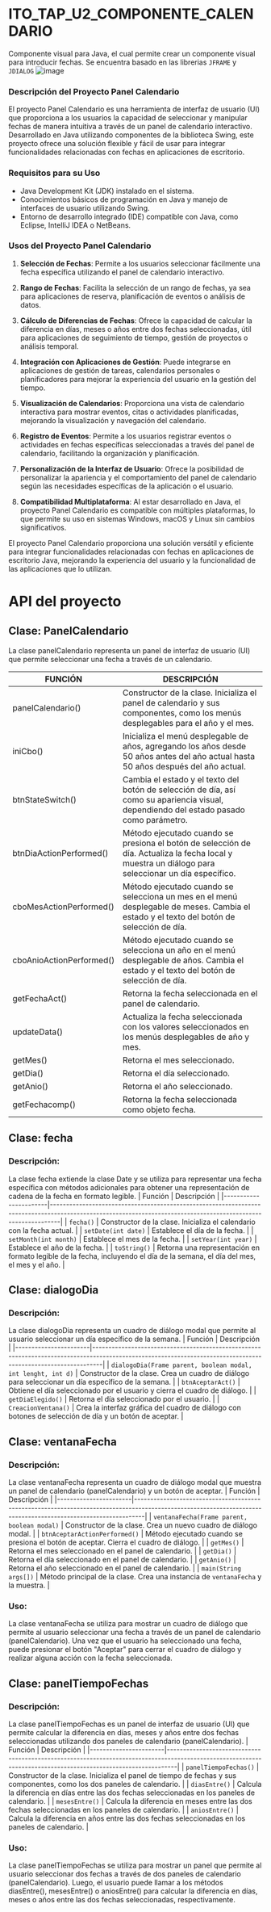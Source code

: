 # ITO_TAP_U2_COMPONENTE_CALENDARIO
Componente visual para Java, el cual permite crear un componente visual para introducir fechas. Se encuentra basado en las librerias `JFRAME` y `JDIALOG`
![image](https://github.com/DiCZDC/ITO_TAP_U2_COMPONENTE_CALENDARIO/assets/168324082/72f49cf5-8c51-48bd-b819-bc5109000f9e)

### Descripción del Proyecto Panel Calendario

El proyecto Panel Calendario es una herramienta de interfaz de usuario (UI) que proporciona a los usuarios la capacidad de seleccionar y manipular fechas de manera intuitiva a través de un panel de calendario interactivo. Desarrollado en Java utilizando componentes de la biblioteca Swing, este proyecto ofrece una solución flexible y fácil de usar para integrar funcionalidades relacionadas con fechas en aplicaciones de escritorio.

### Requisitos para su Uso

- Java Development Kit (JDK) instalado en el sistema.
- Conocimientos básicos de programación en Java y manejo de interfaces de usuario utilizando Swing.
- Entorno de desarrollo integrado (IDE) compatible con Java, como Eclipse, IntelliJ IDEA o NetBeans.

### Usos del Proyecto Panel Calendario

1. **Selección de Fechas**: Permite a los usuarios seleccionar fácilmente una fecha específica utilizando el panel de calendario interactivo.
   
2. **Rango de Fechas**: Facilita la selección de un rango de fechas, ya sea para aplicaciones de reserva, planificación de eventos o análisis de datos.

3. **Cálculo de Diferencias de Fechas**: Ofrece la capacidad de calcular la diferencia en días, meses o años entre dos fechas seleccionadas, útil para aplicaciones de seguimiento de tiempo, gestión de proyectos o análisis temporal.

4. **Integración con Aplicaciones de Gestión**: Puede integrarse en aplicaciones de gestión de tareas, calendarios personales o planificadores para mejorar la experiencia del usuario en la gestión del tiempo.

5. **Visualización de Calendarios**: Proporciona una vista de calendario interactiva para mostrar eventos, citas o actividades planificadas, mejorando la visualización y navegación del calendario.

6. **Registro de Eventos**: Permite a los usuarios registrar eventos o actividades en fechas específicas seleccionadas a través del panel de calendario, facilitando la organización y planificación.

7. **Personalización de la Interfaz de Usuario**: Ofrece la posibilidad de personalizar la apariencia y el comportamiento del panel de calendario según las necesidades específicas de la aplicación o el usuario.

8. **Compatibilidad Multiplataforma**: Al estar desarrollado en Java, el proyecto Panel Calendario es compatible con múltiples plataformas, lo que permite su uso en sistemas Windows, macOS y Linux sin cambios significativos.

El proyecto Panel Calendario proporciona una solución versátil y eficiente para integrar funcionalidades relacionadas con fechas en aplicaciones de escritorio Java, mejorando la experiencia del usuario y la funcionalidad de las aplicaciones que lo utilizan.


# API del proyecto

## Clase: PanelCalendario

La clase panelCalendario representa un panel de interfaz de usuario (UI) que permite seleccionar una fecha a través de un calendario.

| FUNCIÓN | DESCRIPCIÓN |
| --- | --- |
| panelCalendario() | Constructor de la clase. Inicializa el panel de calendario y sus componentes, como los menús desplegables para el año y el mes. |
| iniCbo() | Inicializa el menú desplegable de años, agregando los años desde 50 años antes del año actual hasta 50 años después del año actual. |
| btnStateSwitch() | Cambia el estado y el texto del botón de selección de día, así como su apariencia visual, dependiendo del estado pasado como parámetro. |
| btnDiaActionPerformed() | Método ejecutado cuando se presiona el botón de selección de día. Actualiza la fecha local y muestra un diálogo para seleccionar un día específico. |
| cboMesActionPerformed() | Método ejecutado cuando se selecciona un mes en el menú desplegable de meses. Cambia el estado y el texto del botón de selección de día. |
| cboAnioActionPerformed() | Método ejecutado cuando se selecciona un año en el menú desplegable de años. Cambia el estado y el texto del botón de selección de día. |
| getFechaAct() | Retorna la fecha seleccionada en el panel de calendario. |
| updateData() | Actualiza la fecha seleccionada con los valores seleccionados en los menús desplegables de año y mes. |
| getMes() | Retorna el mes seleccionado. |
| getDia() | Retorna el día seleccionado. |
| getAnio() | Retorna el año seleccionado. |
| getFechacomp() | Retorna la fecha seleccionada como objeto fecha. |


## Clase: fecha  
### Descripción:  
La clase fecha extiende la clase Date y se utiliza para representar una fecha específica con métodos adicionales para obtener una representación de cadena de la fecha en formato legible.
| Función               | Descripción                                                                                                                                                   |
|-----------------------|---------------------------------------------------------------------------------------------------------------------------------------------------------------|
| `fecha()`             | Constructor de la clase. Inicializa el calendario con la fecha actual.                                                                                         |
| `setDate(int date)`   | Establece el día de la fecha.                                                                                                                                 |
| `setMonth(int month)` | Establece el mes de la fecha.                                                                                                                                 |
| `setYear(int year)`   | Establece el año de la fecha.                                                                                                                                 |
| `toString()`          | Retorna una representación en formato legible de la fecha, incluyendo el día de la semana, el día del mes, el mes y el año.                                  |



## Clase: dialogoDia  
### Descripción:  
La clase dialogoDia representa un cuadro de diálogo modal que permite al usuario seleccionar un día específico de la semana.
| Función               | Descripción                                                                                                                                                   |
|-----------------------|---------------------------------------------------------------------------------------------------------------------------------------------------------------|
| `dialogoDia(Frame parent, boolean modal, int lenght, int d)` | Constructor de la clase. Crea un cuadro de diálogo para seleccionar un día específico de la semana.                                                      |
| `btnAceptarAct()`     | Obtiene el día seleccionado por el usuario y cierra el cuadro de diálogo.                                                                                     |
| `getDiaElegido()`     | Retorna el día seleccionado por el usuario.                                                                                                                   |
| `CreacionVentana()`   | Crea la interfaz gráfica del cuadro de diálogo con botones de selección de día y un botón de aceptar.                                                        |



## Clase: ventanaFecha  
### Descripción:  
La clase ventanaFecha representa un cuadro de diálogo modal que muestra un panel de calendario (panelCalendario) y un botón de aceptar.
| Función               | Descripción                                                                                                                                                   |
|-----------------------|---------------------------------------------------------------------------------------------------------------------------------------------------------------|
| `ventanaFecha(Frame parent, boolean modal)` | Constructor de la clase. Crea un nuevo cuadro de diálogo modal.                                                                                                 |
| `btnAceptarActionPerformed()` | Método ejecutado cuando se presiona el botón de aceptar. Cierra el cuadro de diálogo.                                                                         |
| `getMes()`            | Retorna el mes seleccionado en el panel de calendario.                                                                                                         |
| `getDia()`            | Retorna el día seleccionado en el panel de calendario.                                                                                                         |
| `getAnio()`           | Retorna el año seleccionado en el panel de calendario.                                                                                                         |
| `main(String args[])` | Método principal de la clase. Crea una instancia de `ventanaFecha` y la muestra.                                                                               |


### Uso:  
La clase ventanaFecha se utiliza para mostrar un cuadro de diálogo que permite al usuario seleccionar una fecha a través de un panel de calendario (panelCalendario). Una vez que el usuario ha seleccionado una fecha, puede presionar el botón "Aceptar" para cerrar el cuadro de diálogo y realizar alguna acción con la fecha seleccionada.



## Clase: panelTiempoFechas  
### Descripción:  
La clase panelTiempoFechas es un panel de interfaz de usuario (UI) que permite calcular la diferencia en días, meses y años entre dos fechas seleccionadas utilizando dos paneles de calendario (panelCalendario).
| Función               | Descripción                                                                                                                                                   |
|-----------------------|---------------------------------------------------------------------------------------------------------------------------------------------------------------|
| `panelTiempoFechas()` | Constructor de la clase. Inicializa el panel de tiempo de fechas y sus componentes, como los dos paneles de calendario.                                     |
| `diasEntre()`         | Calcula la diferencia en días entre las dos fechas seleccionadas en los paneles de calendario.                                                               |
| `mesesEntre()`        | Calcula la diferencia en meses entre las dos fechas seleccionadas en los paneles de calendario.                                                             |
| `aniosEntre()`        | Calcula la diferencia en años entre las dos fechas seleccionadas en los paneles de calendario.                                                               |


### Uso:  
La clase panelTiempoFechas se utiliza para mostrar un panel que permite al usuario seleccionar dos fechas a través de dos paneles de calendario (panelCalendario). Luego, el usuario puede llamar a los métodos diasEntre(), mesesEntre() o aniosEntre() para calcular la diferencia en días, meses o años entre las dos fechas seleccionadas, respectivamente.


